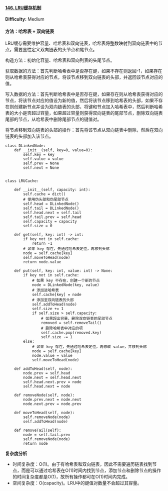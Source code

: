 #### [146. LRU缓存机制](https://leetcode-cn.com/problems/lru-cache/)

**Difficulty:** Medium

#### 方法：哈希表 + 双向链表

LRU缓存需要维护容量、哈希表和双向链表，哈希表将整数映射到双向链表中的节点，需要显性定义双向链表的头节点和尾节点。

构造方法：初始化容量、哈希表和双向列表的头尾节点。

获取数据的方法：首先判断哈希表中是否存在键，如果不存在则返回-1，如果存在则从哈希表获得对应的节点，将该节点移到双向链表的头部，并返回该节点对应的值。

写入数据的方法：首先判断哈希表中是否存在键，如果存在则从哈希表获得对应的节点，将该节点对应的值设为新的值，然后将该节点移到哈希表的头部，如果不存在则创建新节点并设为双向链表的头部，将键和节点加入哈希表中，然后判断哈希表的大小是否超过容量，如果超过容量则获得双向链表的尾部节点，删除双向链表尾部的节点，从哈希表中删除尾部节点的键值对。

将节点移到双向链表的头部的操作：首先将该节点从双向链表中删除，然后在双向链表的头部加入该节点。

```
class DLinkedNode:
    def __init__(self, key=0, value=0):
        self.key = key
        self.value = value
        self.prev = None
        self.next = None


class LRUCache:

    def __init__(self, capacity: int):
        self.cache = dict()
        # 使用伪头部和伪尾部节点    
        self.head = DLinkedNode()
        self.tail = DLinkedNode()
        self.head.next = self.tail
        self.tail.prev = self.head
        self.capacity = capacity
        self.size = 0

    def get(self, key: int) -> int:
        if key not in self.cache:
            return -1
        # 如果 key 存在，先通过哈希表定位，再移到头部
        node = self.cache[key]
        self.moveToHead(node)
        return node.value

    def put(self, key: int, value: int) -> None:
        if key not in self.cache:
            # 如果 key 不存在，创建一个新的节点
            node = DLinkedNode(key, value)
            # 添加进哈希表
            self.cache[key] = node
            # 添加至双向链表的头部
            self.addToHead(node)
            self.size += 1
            if self.size > self.capacity:
                # 如果超出容量，删除双向链表的尾部节点
                removed = self.removeTail()
                # 删除哈希表中对应的项
                self.cache.pop(removed.key)
                self.size -= 1
        else:
            # 如果 key 存在，先通过哈希表定位，再修改 value，并移到头部
            node = self.cache[key]
            node.value = value
            self.moveToHead(node)
    
    def addToHead(self, node):
        node.prev = self.head
        node.next = self.head.next
        self.head.next.prev = node
        self.head.next = node
    
    def removeNode(self, node):
        node.prev.next = node.next
        node.next.prev = node.prev

    def moveToHead(self, node):
        self.removeNode(node)
        self.addToHead(node)

    def removeTail(self):
        node = self.tail.prev
        self.removeNode(node)
        return node
```

**复杂度分析**

- 时间复杂度：O(1)。由于有哈希表和双向链表，因此不需要遍历链表找到节点，而是可以通过哈希表在O(1)时间内找到节点，添加节点和删除节点的操作的时间复杂度都是O(1)，故所有操作都可在O(1)时间内完成。
- 空间复杂度：O(capacity)。LRU中的键值对数量不会超过其容量。